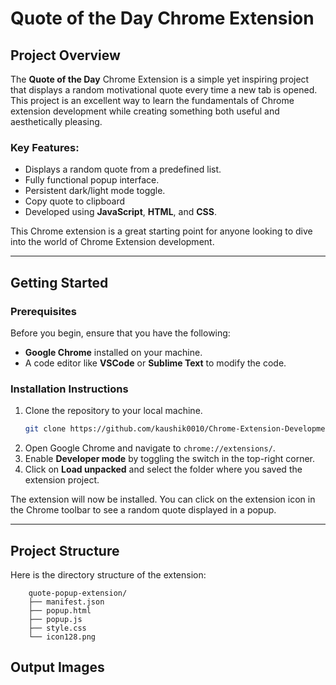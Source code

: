 # Quote of the Day Chrome Extension

## Project Overview
The **Quote of the Day** Chrome Extension is a simple yet inspiring project that displays a random motivational quote every time a new tab is opened. This project is an excellent way to learn the fundamentals of Chrome extension development while creating something both useful and aesthetically pleasing.

### Key Features:
- Displays a random quote from a predefined list.
- Fully functional popup interface.
- Persistent dark/light mode toggle.
- Copy quote to clipboard
- Developed using **JavaScript**, **HTML**, and **CSS**.

This Chrome extension is a great starting point for anyone looking to dive into the world of Chrome Extension development.

---

## Getting Started

### Prerequisites
Before you begin, ensure that you have the following:
- **Google Chrome** installed on your machine.
- A code editor like **VSCode** or **Sublime Text** to modify the code.

### Installation Instructions
1. Clone the repository to your local machine.
    ```bash
    git clone https://github.com/kaushik0010/Chrome-Extension-Development.git
    ```
2. Open Google Chrome and navigate to `chrome://extensions/`.
3. Enable **Developer mode** by toggling the switch in the top-right corner.
4. Click on **Load unpacked** and select the folder where you saved the extension project.

The extension will now be installed. You can click on the extension icon in the Chrome toolbar to see a random quote displayed in a popup.

---

## Project Structure

Here is the directory structure of the extension:
```
    quote-popup-extension/
    ├── manifest.json
    ├── popup.html
    ├── popup.js
    ├── style.css
    └── icon128.png
```

## Output Images